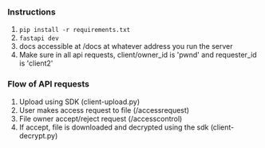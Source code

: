 ### Instructions

1. `pip install -r requirements.txt`
2.  `fastapi dev`
3. docs accessible at /docs at whatever address you run the server
4. Make sure in all api requests, client/owner_id is 'pwnd' and requester_id is 'client2'

### Flow of API requests

1. Upload using SDK (client-upload.py)
2. User makes access request to file (/accessrequest)
3. File owner accept/reject request (/accesscontrol)
4. If accept, file is downloaded and decrypted using the sdk (client-decrypt.py)